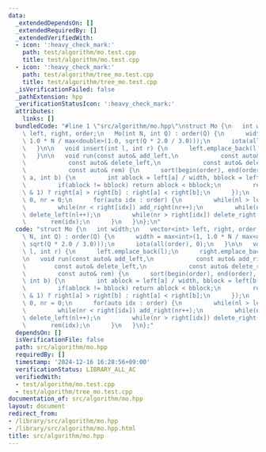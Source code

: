 ```yaml
---
data:
  _extendedDependsOn: []
  _extendedRequiredBy: []
  _extendedVerifiedWith:
  - icon: ':heavy_check_mark:'
    path: test/algorithm/mo.test.cpp
    title: test/algorithm/mo.test.cpp
  - icon: ':heavy_check_mark:'
    path: test/algorithm/tree_mo.test.cpp
    title: test/algorithm/tree_mo.test.cpp
  _isVerificationFailed: false
  _pathExtension: hpp
  _verificationStatusIcon: ':heavy_check_mark:'
  attributes:
    links: []
  bundledCode: "#line 1 \"src/algorithm/mo.hpp\"\nstruct Mo {\n   int width;\n   vector<int>\
    \ left, right, order;\n   Mo(int N, int Q) : order(Q) {\n      width = max<int>(1,\
    \ 1.0 * N / max<double>(1.0, sqrt(Q * 2.0 / 3.0)));\n      iota(all(order), 0);\n\
    \   }\n\n   void insert(int l, int r) {\n      left.emplace_back(l);\n      right.emplace_back(r);\n\
    \   }\n\n   void run(const auto& add_left,\n            const auto& add_right,\n\
    \            const auto& delete_left,\n            const auto& delete_right,\n\
    \            const auto& rem) {\n      sort(begin(order), end(order), [&](int\
    \ a, int b) {\n         int ablock = left[a] / width, bblock = left[b] / width;\n\
    \         if(ablock != bblock) return ablock < bblock;\n         return (ablock\
    \ & 1) ? right[a] > right[b] : right[a] < right[b];\n      });\n      int nl =\
    \ 0, nr = 0;\n      for(auto idx : order) {\n         while(nl > left[idx]) add_left(--nl);\n\
    \         while(nr < right[idx]) add_right(nr++);\n         while(nl < left[idx])\
    \ delete_left(nl++);\n         while(nr > right[idx]) delete_right(--nr);\n  \
    \       rem(idx);\n      }\n   }\n};\n"
  code: "struct Mo {\n   int width;\n   vector<int> left, right, order;\n   Mo(int\
    \ N, int Q) : order(Q) {\n      width = max<int>(1, 1.0 * N / max<double>(1.0,\
    \ sqrt(Q * 2.0 / 3.0)));\n      iota(all(order), 0);\n   }\n\n   void insert(int\
    \ l, int r) {\n      left.emplace_back(l);\n      right.emplace_back(r);\n   }\n\
    \n   void run(const auto& add_left,\n            const auto& add_right,\n    \
    \        const auto& delete_left,\n            const auto& delete_right,\n   \
    \         const auto& rem) {\n      sort(begin(order), end(order), [&](int a,\
    \ int b) {\n         int ablock = left[a] / width, bblock = left[b] / width;\n\
    \         if(ablock != bblock) return ablock < bblock;\n         return (ablock\
    \ & 1) ? right[a] > right[b] : right[a] < right[b];\n      });\n      int nl =\
    \ 0, nr = 0;\n      for(auto idx : order) {\n         while(nl > left[idx]) add_left(--nl);\n\
    \         while(nr < right[idx]) add_right(nr++);\n         while(nl < left[idx])\
    \ delete_left(nl++);\n         while(nr > right[idx]) delete_right(--nr);\n  \
    \       rem(idx);\n      }\n   }\n};"
  dependsOn: []
  isVerificationFile: false
  path: src/algorithm/mo.hpp
  requiredBy: []
  timestamp: '2024-12-16 16:28:56+09:00'
  verificationStatus: LIBRARY_ALL_AC
  verifiedWith:
  - test/algorithm/mo.test.cpp
  - test/algorithm/tree_mo.test.cpp
documentation_of: src/algorithm/mo.hpp
layout: document
redirect_from:
- /library/src/algorithm/mo.hpp
- /library/src/algorithm/mo.hpp.html
title: src/algorithm/mo.hpp
---
```

